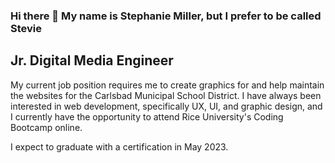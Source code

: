### Hi there 👋 My name is Stephanie Miller, but I prefer to be called Stevie

<!--
**StevieMiller/StevieMiller** is a ✨ _special_ ✨ repository because its `README.md` (this file) appears on your GitHub profile. -->

## Jr. Digital Media Engineer

My current job position requires me to create graphics for and help maintain the websites for the Carlsbad Municipal School District. I have always been interested in web development, specifically UX, UI, and graphic design, and I currently have the opportunity to attend Rice University's Coding Bootcamp online. 

I expect to graduate with a certification in May 2023. 
